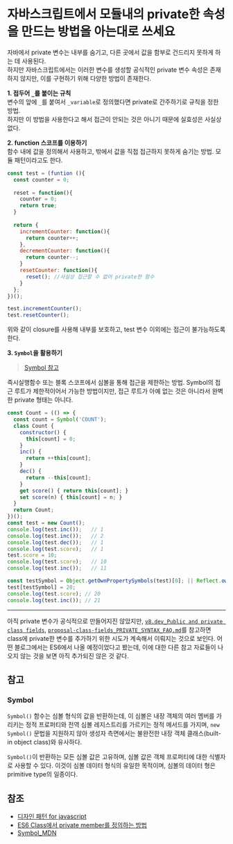 # 자바스크립트에서 모듈내의 private한 속성을 만드는 방법을 아는대로 쓰세요

자바에서 private 변수는 내부를 숨기고, 다른 곳에서 값을 함부로 건드리지 못하게 하는 데 사용된다.  
하지만 자바스크립트에서는 이러한 변수를 생성할 공식적인 private 변수 속성은 존재하지 않지만, 이를 구현하기 위해 다양한 방법이 존재한다.    
  
**1. 접두어 `_`를 붙이는 규칙**  
변수의 앞에 `_`를 붙여서 `_variable`로 정의했다면 private로 간주하기로 규칙을 정한 방법.  
하지만 이 방법을 사용한다고 해서 접근이 안되는 것은 아니기 때문에 실효성은 사실상 없다.  
  
**2. function 스코프를 이용하기**  
함수 내에 값을 정의해서 사용하고, 밖에서 값을 직접 접근하지 못하게 숨기는 방법. 모듈 패턴이라고도 한다.  

```javascript
const test = (funtion (){
  const counter = 0;
  
  reset = function(){
    counter = 0;
    return true;
  }
  
  return {
    incrementCounter: function(){
      return counter++;
    },
    decrementCounter: function(){
      return counter--;
    }
    resetCounter: function(){
      reset(); //사실상 접근할 수 없어 private한 함수
    }
  };
})();

test.incrementCounter();
test.resetCounter();
```
위와 같이 closure를 사용해 내부를 보호하고, test 변수 이외에는 접근이 불가능하도록 한다.    
  
**3. `Symbol`을 활용하기**
> [Symbol 참고](./#Symbol)  

즉시실행함수 또는 블록 스코프에서 심볼을 통해 접근을 제한하는 방법. 
Symbol의 접근 루트가 제한적이어서 가능한 방법이지만, 접근 루트가 아예 없는 것은 아니라서 완벽한 private 형태는 아니다.  

```javascript
const Count = (() => {
  const count = Symbol('COUNT');
  class Count {
    constructor() {
      this[count] = 0;
    }
    inc() {
      return ++this[count];
    }
    dec() {
      return --this[count];
    }
    get score() { return this[count]; }
    set score(n) { this[count] = n; }
  }
  return Count;
})();
const test = new Count();
console.log(test.inc());   // 1
console.log(test.inc());   // 2
console.log(test.dec());   // 1
console.log(test.score);   // 1
test.score = 10;
console.log(test.score);   // 10
console.log(test.inc());   // 11

const testSymbol = Object.getOwnPropertySymbols(test)[0]; || Reflect.ownKeys(test)[0];
test[testSymbol] = 20;
console.log(test.score); // 20
console.log(test.inc()); // 21
```

___

아직 private 변수가 공식적으로 만들어지진 않았지만, [`v8.dev_Public and private class fields`](https://v8.dev/features/class-fields), [`proposal-class-fields_PRIVATE_SYNTAX_FAQ.md`](https://github.com/tc39/proposal-class-fields/blob/master/PRIVATE_SYNTAX_FAQ.md)를
참고하면 class에 private한 변수를 추가하기 위한 시도가 계속해서 이뤄지는 것으로 보인다. 어떤 블로그에서는 ES6에서 나올 예정이었다고 봤는데, 이에 대한 다른 참고 자료들이 나오지 않는 것을 보면 아직 추가되진 않은 것 같다.  

## 참고
### Symbol
`Symbol()` 함수는 심볼 형식의 값을 반환하는데, 이 심볼은 내장 객체의 여러 멤버를 가리키는 정적 프로퍼티와
전역 심볼 레지스트리를 가르키는 정적 메서드를 가지며, `new Symbol()` 문법을 지원하지 않아 생성자 측면에서는 
불완전한 내장 객체 클래스(built-in object class)와 유사하다.
 
`Symbol()`이 반환하는 모든 심볼 값은 고유하며, 심볼 값은 객체 프로퍼티에 대한 식별자로 사용할 수 있다. 
이것이 심볼 데이터 형식의 유일한 목적이며, 심볼의 데이터 형은 primitive type의 일종이다. 

## 참조
- [디자인 패턴 for javascript](https://yubylab.tistory.com/entry/%EB%94%94%EC%9E%90%EC%9D%B8-%ED%8C%A8%ED%84%B4-for-javascript-Module-Pattern)
- [ES6 Class에서 private member를 정의하는 방법](https://gomugom.github.io/how-to-make-private-member/)
- [Symbol_MDN](https://developer.mozilla.org/ko/docs/Web/JavaScript/Reference/Global_Objects/Symbol)
